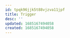 ```yaml
---
id: tpqk96jjk5t88vjzva11jpf
title: Trigger
desc: ''
updated: 1685167494058
created: 1685167494058
---
```

